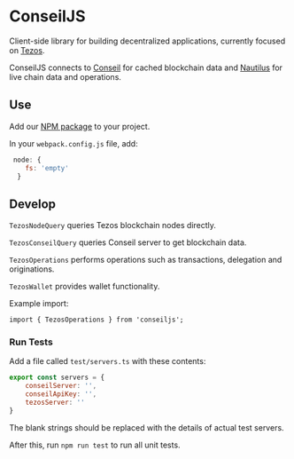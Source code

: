 # ConseilJS
Client-side library for building decentralized applications, currently focused on [Tezos](http://tezos.com/).

ConseilJS connects to [Conseil](https://github.com/Cryptonomic/Conseil) for cached blockchain data and [Nautilus](https://github.com/Cryptonomic/Nautilus) for live chain data and operations.

## Use

Add our [NPM package]() to your project.

In your `webpack.config.js` file, add:

```javascript
 node: {
    fs: 'empty'
  }
```  

## Develop

`TezosNodeQuery` queries Tezos blockchain nodes directly.

`TezosConseilQuery` queries Conseil server to get blockchain data. 

`TezosOperations` performs operations such as transactions, delegation and originations.

`TezosWallet` provides wallet functionality.

Example import:

```import { TezosOperations } from 'conseiljs';```

### Run Tests

Add a file called `test/servers.ts` with these contents:

```javascript
export const servers = {
    conseilServer: '',
    conseilApiKey: '',
    tezosServer: ''
}
``` 

The blank strings should be replaced with the details of actual test servers. 

After this, run `npm run test` to run all unit tests.